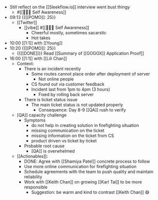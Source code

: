 - Still reflect on the [[Sleekflow.io]] interview went bust thingy
    - #[[🧘🏻‍♂️ Self Awareness]]
- 09:13 {{[[POMO]]: 25}} 
    - [[Twitter]]
        - [[vibe]] #[[🧘🏻‍♂️ Self Awareness]]
            - Cheerful mostly, sometimes sacarstic
            - Hot takes
- 10:00 [[1:1]] with [[Young]]
- 10:20 {{[[POMO]]: 25}}
    - {{[[DONE]]}} Read [[Summary of  [[GOGOX]] Application Proof]]
- 16:00 [[1:1]] with [[Lili Chan]]
    - Context:
        - There is an incident recently
            - Some routes cannot place order after deployment of server
                - Not online people
            - CS found out via customer feedback
            - Incident last from 1pm to 4pm  (3 hours)
                - Fixed by rolling back server
        - There is ticket status issue
            - The main ticket status is not updated properly
                - Consequence: Day 8-9 [[QA]] rush to verify
    - [QA]] capacity challenge
        - Symptoms
            - do not help in creating solution in firefighting situation
            - missing communication on the ticket
            - missing information on the ticket from CS 
            - product driven vs ticket by ticket
        - Probable root cause
            - [QA]] is overwhelmed
    - [[Actionables]]:
        - DONE: Agree with [[Shamiya Patel]] concrete process to follow
        - Use more online communication for firefighting situation
        - Schedule agreements with the team to push quality and maintain reliability
        - Work with [[Keith Chan]] on growing [[Karl Tai]] to be more responsible
            - Suggestion: be warm and kind to contrast [[Keith Chan]] 😅
